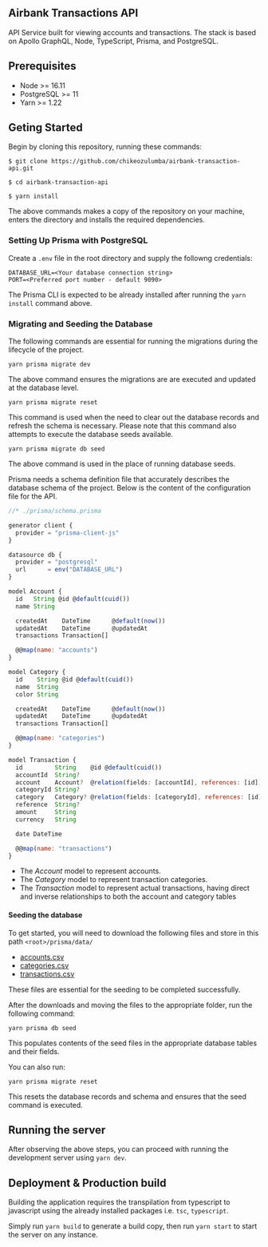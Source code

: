 ## Airbank Transactions API

API Service built for viewing accounts and transactions. The stack is based on  Apollo GraphQL, Node, TypeScript, Prisma, and PostgreSQL.

## Prerequisites

- Node >= 16.11
- PostgreSQL >= 11
- Yarn >= 1.22


## Geting Started

Begin by cloning this repository, running these commands:

    $ git clone https://github.com/chikeozulumba/airbank-transaction-api.git

    $ cd airbank-transaction-api

    $ yarn install

The above commands makes a copy of the repository on your machine, enters the directory and installs the required dependencies.


### Setting Up Prisma with PostgreSQL

Create a `.env` file in the root directory and supply the followng credentials:
```env
DATABASE_URL=<Your database connection string>
PORT=<Preferred port number - default 9090>
```

The Prisma CLI is expected to be already installed after running the `yarn install` command above.

### Migrating and Seeding the Database
The following commands are essential for running the migrations during the lifecycle of the project.

```env
yarn prisma migrate dev
```
The above command ensures the migrations are are executed and updated at the database level. 

```env
yarn prisma migrate reset
```
This command is used when the need to clear out the database records and refresh the schema is necessary.
Please note that this command also attempts to execute the database seeds available.

```env
yarn prisma migrate db seed
```
The above command is used in the place of running database seeds.

Prisma needs a schema definition file that accurately describes the database schema of the project. Below is the content of the configuration file for the API.

```js
//* ./prisma/schema.prisma

generator client {
  provider = "prisma-client-js"
}

datasource db {
  provider = "postgresql"
  url      = env("DATABASE_URL")
}

model Account {
  id   String @id @default(cuid())
  name String

  createdAt    DateTime      @default(now())
  updatedAt    DateTime      @updatedAt
  transactions Transaction[]

  @@map(name: "accounts")
}

model Category {
  id    String @id @default(cuid())
  name  String
  color String

  createdAt    DateTime      @default(now())
  updatedAt    DateTime      @updatedAt
  transactions Transaction[]

  @@map(name: "categories")
}

model Transaction {
  id         String    @id @default(cuid())
  accountId  String?
  account    Account?  @relation(fields: [accountId], references: [id])
  categoryId String?
  category   Category? @relation(fields: [categoryId], references: [id])
  reference  String?
  amount     String
  currency   String

  date DateTime

  @@map(name: "transactions")
}
```

- The *Account* model to represent accounts.
- The *Category* model to represent transaction categories.
- The *Transaction* model to represent actual transactions, having direct and inverse relationships to both the account and category tables

#### Seeding the database
To get started, you will need to download the following files and store in this path `<root>/prisma/data/`
- [accounts.csv](https://github.com/joinairbank/challenges/blob/main/dev-fullstack/data/accounts.csv)
- [categories.csv](https://github.com/joinairbank/challenges/blob/main/dev-fullstack/data/categories.csv)
- [transactions.csv](https://github.com/joinairbank/challenges/blob/main/dev-fullstack/data/transactions.csv)

These files are essential for the seeding to be completed successfully.

After the downloads and moving the files to the appropriate folder, run the following command:

```env
yarn prisma db seed
```

This populates contents of the seed files in the appropriate database tables and their fields.

You can also run:
```env
yarn prisma migrate reset
```
This resets the database records and schema and ensures that the seed command is executed.

## Running the server
After observing the above steps, you can proceed with running the development server using `yarn dev`.

## Deployment & Production build
Building the application requires the transpilation from typescript to javascript using the already installed packages i.e. `tsc`, `typescript`.

Simply run `yarn build` to generate a build copy, then run `yarn start` to start the server on any instance.
